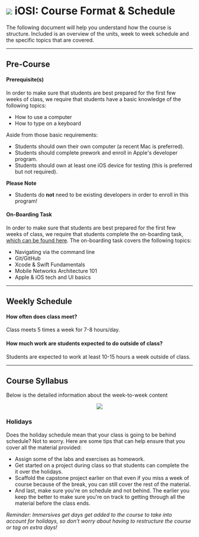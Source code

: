 # ![](https://ga-dash.s3.amazonaws.com/production/assets/logo-9f88ae6c9c3871690e33280fcf557f33.png) iOSI: Course Format & Schedule

The following document will help you understand how the course is structure. Included is an overview of the units, week to week schedule and the specific topics that are covered.

---

## Pre-Course

#### Prerequisite(s)

In order to make sure that students are best prepared for the first few weeks of class, we require that students have a basic knowledge of the following topics:

- How to use a computer
- How to type on a keyboard

Aside from those basic requirements:

- Students should own their own computer (a recent Mac is preferred).
- Students should complete prework and enroll in Apple's developer program.
- Students should own at least one iOS device for testing (this is preferred but not required).

**Please Note**
- Students do **not** need to be existing developers in order to enroll in this program!

#### On-Boarding Task

In order to make sure that students are best prepared for the first few weeks of class, we require that students complete the on-boarding task, [which can be found here](https://github.com/generalassembly-studio/iosi-precourse-onboarding). The on-boarding task covers the following topics:

* Navigating via the command line
* Git/GitHub
* Xcode & Swift Fundamentals
* Mobile Networks Architecture 101
* Apple & iOS tech and UI basics

---

## Weekly Schedule

#### How often does class meet?
Class meets 5 times a week for 7-8 hours/day.

#### How much work are students expected to do outside of class?
Students are expected to work at least 10-15 hours a week outside of class.

---

## Course Syllabus

Below is the detailed information about the week-to-week content


<p align="center">
  <img src="/assets/iosi-high-level-syllabus.001.jpg">
</p>


<!-- A link to the keynote template for the high level syllabus can be found in the `getting-started` folder. Find the `assets` folder and open up the `high-level-syllabus.key` file. -->

### Holidays

Does the holiday schedule mean that your class is going to be behind schedule? Not to worry. Here are some tips that can help ensure that you cover all the material provided:

- Assign some of the labs and exercises as homework.
- Get started on a project during class so that students can complete the it over the holidays.
- Scaffold the capstone project earlier on that even if you miss a week of course because of the break, you can still cover the rest of the material.
- And last, make sure you're on schedule and not behind. The earlier you keep the better to make sure you're on track to getting through all the material before the class ends.

*Reminder: Immersives get days get added to the course to take into account for holidays, so don't worry about having to restructure the course or tag on extra days!*
